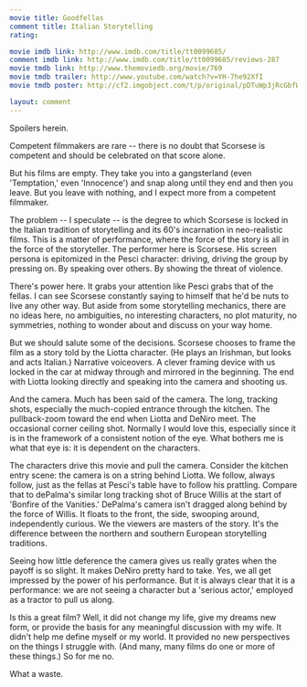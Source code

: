 ```yaml
---
movie title: Goodfellas
comment title: Italian Storytelling
rating: 

movie imdb link: http://www.imdb.com/title/tt0099685/
comment imdb link: http://www.imdb.com/title/tt0099685/reviews-287
movie tmdb link: http://www.themoviedb.org/movie/769
movie tmdb trailer: http://www.youtube.com/watch?v=YH-7he92XfI
movie tmdb poster: http://cf2.imgobject.com/t/p/original/pDTuWp3jRcGbfWn0Ic6XZ0M0DwP.jpg

layout: comment
---
```


Spoilers herein.

Competent filmmakers are rare -- there is no doubt that Scorsese is competent and should be celebrated on that score alone.

But his films are empty. They take you into a gangsterland (even 'Temptation,' even 'Innocence') and snap along until they end and then you leave. But you leave with nothing, and I expect more from a competent filmmaker.

The problem -- I speculate -- is the degree to which Scorsese is locked in the Italian tradition of storytelling and its 60's incarnation in neo-realistic films. This is a matter of performance, where the force of the story is all in the force of the storyteller. The performer here is Scorsese. His screen persona is epitomized in the Pesci character: driving, driving the group by pressing on. By speaking over others. By showing the threat of violence.

There's power here. It grabs your attention like Pesci grabs that of the fellas. I can see Scorsese constantly saying to himself that he'd be nuts to live any other way. But aside from some storytelling mechanics, there are no ideas here, no ambiguities, no interesting characters, no plot maturity, no symmetries, nothing to wonder about and discuss on your way home.

But we should salute some of the decisions. Scorsese chooses to frame the film as a story told by the Liotta character. (He plays an Irishman, but looks and acts Italian.) Narrative voiceovers. A clever framing device with us locked in the car at midway through and mirrored in the beginning. The end with Liotta looking directly and speaking into the camera and shooting us.

And the camera. Much has been said of the camera. The long, tracking shots, especially the much-copied entrance through the kitchen. The pullback-zoom toward the end when Liotta and DeNiro meet. The occasional corner ceiling shot. Normally I would love this, especially since it is in the framework of a consistent notion of the eye. What bothers me is what that eye is: it is dependent on the characters. 

The characters drive this movie and pull the camera. Consider the kitchen entry scene: the camera is on a string behind Liotta. We follow, always follow, just as the fellas at Pesci's table have to follow his prattling. Compare that to dePalma's similar long tracking shot of Bruce Willis at the start of 'Bonfire of the Vanities.' DePalma's camera isn't dragged along behind by the force of Willis. It floats to the front, the side, swooping around, independently curious. We the viewers are masters of the story. It's the difference between the northern and southern European storytelling traditions.

Seeing how little deference the camera gives us really grates when the payoff is so slight. It makes DeNiro pretty hard to take. Yes, we all get impressed by the power of his performance. But it is always clear that it is a performance: we are not seeing a character but a 'serious actor,' employed as a tractor to pull us along.

Is this a great film? Well, it did not change my life, give my dreams new form, or provide the basis for any meaningful discussion with my wife. It didn't help me define myself or my world. It provided no new perspectives on the things I struggle with. (And many, many films do one or more of these things.) So for me no.

What a waste.